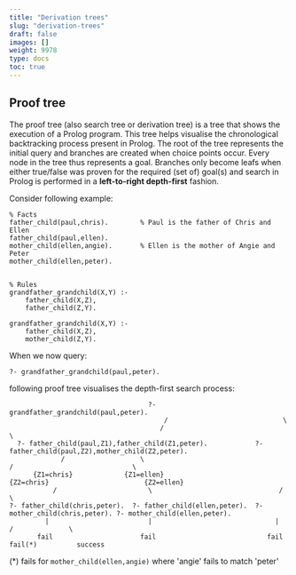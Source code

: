 ```yaml
---
title: "Derivation trees"
slug: "derivation-trees"
draft: false
images: []
weight: 9978
type: docs
toc: true
---
```


## Proof tree
The proof tree (also search tree or derivation tree) is a tree that shows the execution of a Prolog program. This tree helps visualise the chronological backtracking process present in Prolog. The root of the tree represents the initial query and branches are created when choice points occur. Every node in the tree thus represents a goal. Branches only become leafs when either true/false was proven for the required (set of) goal(s) and search in Prolog is performed in a **left-to-right depth-first** fashion.

Consider following example:

    % Facts
    father_child(paul,chris).        % Paul is the father of Chris and Ellen
    father_child(paul,ellen).
    mother_child(ellen,angie).       % Ellen is the mother of Angie and Peter
    mother_child(ellen,peter).


    % Rules
    grandfather_grandchild(X,Y) :-
        father_child(X,Z),
        father_child(Z,Y).

    grandfather_grandchild(X,Y) :-
        father_child(X,Z),
        mother_child(Z,Y).

When we now query:

    ?- grandfather_grandchild(paul,peter).

following proof tree visualises the depth-first search process:

                                       ?- grandfather_grandchild(paul,peter).
                                           /                             \
                                          /                               \
      ?- father_child(paul,Z1),father_child(Z1,peter).            ?- father_child(paul,Z2),mother_child(Z2,peter).
                 /                   \                                    /                              \
          {Z1=chris}             {Z1=ellen}                         {Z2=chris}                        {Z2=ellen}
               /                       \                                /                                  \      
    ?- father_child(chris,peter).  ?- father_child(ellen,peter).  ?- mother_child(chris,peter). ?- mother_child(ellen,peter).
             |                         |                               |                               /              \ 
           fail                      fail                            fail                          fail(*)          success  


(*) fails for `mother_child(ellen,angie)` where 'angie' fails to match 'peter'


